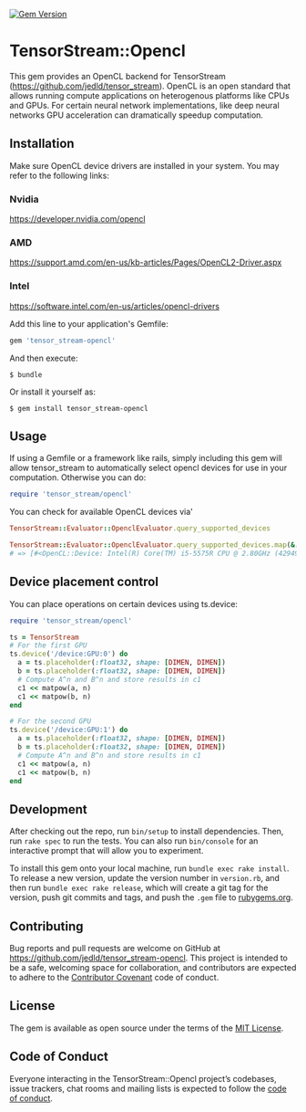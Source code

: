 [![Gem Version](https://badge.fury.io/rb/tensor_stream-opencl.svg)](https://badge.fury.io/rb/tensor_stream-opencl)

# TensorStream::Opencl

This gem provides an OpenCL backend for TensorStream (https://github.com/jedld/tensor_stream). OpenCL is an open standard
that allows running compute applications on heterogenous platforms like CPUs and GPUs. For certain neural network implementations, like deep neural networks GPU acceleration can dramatically speedup computation.

## Installation

Make sure OpenCL device drivers are installed in your system. You may refer to the following links:

### Nvidia

https://developer.nvidia.com/opencl

### AMD

https://support.amd.com/en-us/kb-articles/Pages/OpenCL2-Driver.aspx


### Intel

https://software.intel.com/en-us/articles/opencl-drivers


Add this line to your application's Gemfile:

```ruby
gem 'tensor_stream-opencl'
```

And then execute:

    $ bundle

Or install it yourself as:

    $ gem install tensor_stream-opencl

## Usage

If using a Gemfile or a framework like rails, simply including this gem will allow tensor_stream to automatically select opencl devices for use in your computation. Otherwise you can do:

```ruby
require 'tensor_stream/opencl'
```

You can check for available OpenCL devices via'

```ruby
TensorStream::Evaluator::OpenclEvaluator.query_supported_devices

TensorStream::Evaluator::OpenclEvaluator.query_supported_devices.map(&:native_device)
# => [#<OpenCL::Device: Intel(R) Core(TM) i5-5575R CPU @ 2.80GHz (4294967295)>, #<OpenCL::Device: Intel(R) Iris(TM) Pro Graphics 6200 (16925952)>]
```

## Device placement control

You can place operations on certain devices using ts.device:

```ruby
require 'tensor_stream/opencl'

ts = TensorStream
# For the first GPU
ts.device('/device:GPU:0') do
  a = ts.placeholder(:float32, shape: [DIMEN, DIMEN])
  b = ts.placeholder(:float32, shape: [DIMEN, DIMEN])
  # Compute A^n and B^n and store results in c1
  c1 << matpow(a, n)
  c1 << matpow(b, n)
end

# For the second GPU
ts.device('/device:GPU:1') do
  a = ts.placeholder(:float32, shape: [DIMEN, DIMEN])
  b = ts.placeholder(:float32, shape: [DIMEN, DIMEN])
  # Compute A^n and B^n and store results in c1
  c1 << matpow(a, n)
  c1 << matpow(b, n)
end
```

## Development

After checking out the repo, run `bin/setup` to install dependencies. Then, run `rake spec` to run the tests. You can also run `bin/console` for an interactive prompt that will allow you to experiment.

To install this gem onto your local machine, run `bundle exec rake install`. To release a new version, update the version number in `version.rb`, and then run `bundle exec rake release`, which will create a git tag for the version, push git commits and tags, and push the `.gem` file to [rubygems.org](https://rubygems.org).

## Contributing

Bug reports and pull requests are welcome on GitHub at https://github.com/jedld/tensor_stream-opencl. This project is intended to be a safe, welcoming space for collaboration, and contributors are expected to adhere to the [Contributor Covenant](http://contributor-covenant.org) code of conduct.

## License

The gem is available as open source under the terms of the [MIT License](https://opensource.org/licenses/MIT).

## Code of Conduct

Everyone interacting in the TensorStream::Opencl project’s codebases, issue trackers, chat rooms and mailing lists is expected to follow the [code of conduct](https://github.com/[USERNAME]/tensor_stream-opencl/blob/master/CODE_OF_CONDUCT.md).
